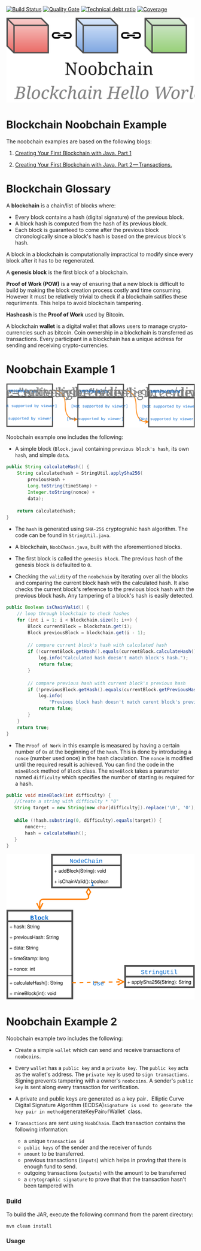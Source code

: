 [![Build Status][travis-badge]][travis-badge-url]
[![Quality Gate][sonarqube-badge]][sonarqube-badge-url] 
[![Technical debt ratio][technical-debt-ratio-badge]][technical-debt-ratio-badge-url] 
[![Coverage][coverage-badge]][coverage-badge-url]

![](./img/bockchain-noobchain.svg)

Blockchain Noobchain Example
==================================
The noobchain examples are based on the following blogs:

1. [Creating Your First Blockchain with Java. Part 1](https://medium.com/programmers-blockchain/create-simple-blockchain-java-tutorial-from-scratch-6eeed3cb03fa)

1. [Creating Your First Blockchain with Java. Part 2 — Transactions.](https://medium.com/programmers-blockchain/creating-your-first-blockchain-with-java-part-2-transactions-2cdac335e0ce)


Blockchain Glossary
=======================

A **blockchain** is a chain/list of blocks where:
 - Every block contains a hash (digital signature) of the previous block. 
 - A block hash is computed from the hash of its previous block.
 - Each block is guaranteed to come after the previous block chronologically 
 since a block's hash is based on the previous block's hash.
 
A block in a blockchain is computationally impractical to modify since every 
block after it has to be regenerated.

A **genesis block** is the first block of a blockchain.

**Proof of Work (POW)** is a way of ensuring that a new block is difficult to build by
making the block creation process costly and time consuming. However it must be 
relatively trivial to check if a blockchain satifies these requriiments. This 
helps to avoid blockchain tampering.

**Hashcash** is the **Proof of Work** used by Bitcoin. 

A blockchain **wallet** is a digital wallet that allows users to 
manage crypto-currencies such as bitcoin. Coin ownership in a blockchain is 
transferred as transactions. Every participant in a blockchain has a unique
address for sending and receiving crypto-currencies.

Noobchain Example 1
====================

![](./img/blockchain.svg)

Noobchain example one includes the following:

- A simple block (`Block.java`) containing `previous block's hash`, its own 
`hash`, and simple `data`.

```java
public String calculateHash() {
    String calculatedhash = StringUtil.applySha256(
        previousHash +
        Long.toString(timeStamp) +
        Integer.toString(nonce) +
        data);

    return calculatedhash;
}
```

- The `hash` is generated using `SHA-256` cryptograhic hash algorithm. The code
can be found in `StringUtil.java`.

- A blockchain, `NoobChain.java`, built with the aforementioned blocks.

- The first block is called the `genesis block`. The previous hash of the 
 genesis block is defaulted to `0`.

- Checking the `validity` of the `noobchain` by iterating over all the blocks and
comparing the current block hash with the calculated hash. It also checks the 
current block's reference to the previous block hash with the previous block hash.
Any tampering of a block's hash is easily detected.

```java
public Boolean isChainValid() {
    // loop through blockchain to check hashes
    for (int i = 1; i < blockchain.size(); i++) {
        Block currentBlock = blockchain.get(i);
        Block previousBlock = blockchain.get(i - 1);

        // compare current block's hash with calculated hash
        if (!currentBlock.getHash().equals(currentBlock.calculateHash())) {
            log.info("Calculated hash doesn't match block's hash.");
            return false;
        }

        // compare previous hash with current block's previous hash
        if (!previousBlock.getHash().equals(currentBlock.getPreviousHash())) {
            log.info(
                "Previous block hash doesn't match curent block's previous hash.");
            return false;
        }
    }
    return true;
}
```

- The `Proof of Work` in this example is measured by having a certain number of 
`0s` at the beginning of the `hash`. This is done by introducing a `nonce` 
(number used once) in the hash claculation. The `nonce` is modified until the 
required result is achieved. You can find the code in the `mineBlock` method
of `Block` class. The `mineBlock` takes a parameter named `difficulty` which
specifies the number of starting `0s` required for a hash.

```java
public void mineBlock(int difficulty) {
   //Create a string with difficulty * "0"
   String target = new String(new char[difficulty]).replace('\0', '0');

   while (!hash.substring(0, difficulty).equals(target)) {
       nonce++;
       hash = calculateHash();
   }
}
```

![](./img/noobchain-class-dia.svg)

Noobchain Example 2
====================
Noobchain example two includes the following:

- Create a simple `wallet` which can send and receive transactions of `noobcoins`.

- Every `wallet` has a `public key` and a `private key`. The `public key` acts
as the wallet's address. The `private key` is used to `sign transactions`. 
Signing prevents tampering with a owner's `noobcoins`. A sender's `public key` 
is sent along every transaction for verification.

- A private and public keys are generated as a key pair`. `Elliptic Curve Digital 
Signature Algorithm (ECDSA)` signature is used to generate the key pair in
method `generateKeyPair` of `Wallet` class.

- `Transactions` are sent using `NoobChain`. Each transaction contains the
following information:
  - a unique `transaction id`
  - `public keys` of the sender and the receiver of funds
  - `amount` to be transferred. 
  - previous transactions (`inputs`) which helps in proving that there is 
  enough fund to send. 
  - outgoing transactions (`outputs`) with the amount to be transferred 
  - a `crytographic signature` to prove that that the transaction hasn't been
tampered with


### Build
To build the JAR, execute the following command from the parent directory:

```
mvn clean install
```

### Usage

 
[travis-badge]: https://travis-ci.org/indrabasak/blockchain-noobchain.svg?branch=master
[travis-badge-url]: https://travis-ci.org/indrabasak/blockchain-noobchain/

[sonarqube-badge]: https://sonarcloud.io/api/badges/gate?key=com.basaki:blockchain-noobchain
[sonarqube-badge-url]: https://sonarcloud.io/dashboard/index/com.basaki:blockchain-noobchain 

[technical-debt-ratio-badge]: https://sonarcloud.io/api/badges/measure?key=com.basaki:blockchain-noobchain&metric=sqale_debt_ratio
[technical-debt-ratio-badge-url]: https://sonarcloud.io/dashboard/index/com.basaki:blockchain-noobchain

[coverage-badge]: https://sonarcloud.io/api/badges/measure?key=com.basaki:blockchain-noobchain&metric=coverage
[coverage-badge-url]: https://sonarcloud.io/dashboard/index/com.basaki:blockchain-noobchain
